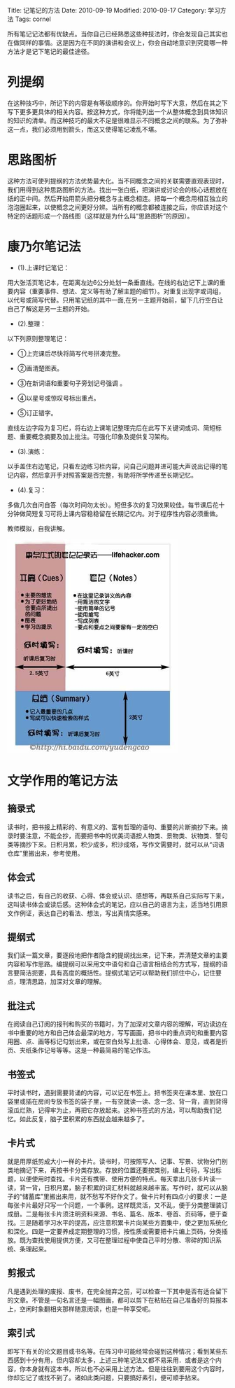 Title: 记笔记的方法
Date: 2010-09-19
Modified: 2010-09-17
Category: 学习方法
Tags: cornel

所有笔记记法都有优缺点。当你自己已经熟悉这些种技法时，你会发现自己其实也在做同样的事情。这是因为在不同的演讲和会议上，你会自动地意识到究竟哪一种方法才是记下笔记的最佳途径。

# 列提纲
在这种技巧中，所记下的内容是有等级顺序的。你开始时写下大意，然后在其之下写下更多更具体的相关内容。按这种方式，你将能列出一个从整体概念到具体知识的知识的清单。而这种技巧的最大不足是很难显示不同概念之间的联系。为了弥补这一点，我们必须用到箭头，而这又使得笔记凌乱不堪。

# 思路图析
这种方法可使列提纲的方法优势最大化。当不同概念之间的关联需要直观表现时，我们用得到这种思路图析的方法。找出一张白纸，把演讲或讨论会的核心话题放在纸的正中间。然后开始用箭头把分概念与主概念相连。把每一个概念用相互独立的泡泡圈起来，以使概念之间更好分辨。当所有的概念都被连接之后，你应该对这个特定的话题形成一个路线图（这样就是为什么叫“思路图析”的原因）。

# 康乃尔笔记法

 - (1).上课时记笔记：

用大张活页笔记本，在距离左边6公分处划一条垂直线。在线的右边记下上课的重要内容（重要事件、想法、定义等有助了解主题的细节）。对重复出现字或词组，以代号或简写代替。只用笔记纸的其中一面,在另一主题开始前，留下几行空白让自己了解这是另一主题的开始。

 - (2).整理：

以下列原则整理笔记：

  - ①上完课后尽快将简写代号拼凑完整。

  - ②画清楚图表。

  - ③在新词语和重要句子旁划记号强调 。

  - ④以星号或惊叹号标出重点。

  - ⑤订正错字。

直线左边字段为复习栏，将右边上课笔记整理完后在此写下关键词或词、简短标题、重要概念摘要及加上批注。可强化印象及提供复习架构。

 - (3).演练：

以手盖住右边笔记，只看左边练习栏内容，问自己问题并进可能大声说出记得的笔记内容，然后拿开手对照答案是否完整，有助将所学传递至长期记忆。

 - (4).复习：

多做几次自问自答（每次时间勿太长）。短但多次的复习效果较佳。每节课后花十分钟做简短复习可将上课内容稳稳留在长期记忆内。对于程序性内容必须重做。

教师模拟，自我讲解。

![学习方法](cornell_method.jpg)


# 文学作用的笔记方法

## 摘录式
读书时，把书报上精彩的、有意义的、富有哲理的语句、重要的片断摘抄下来。摘录时要注意，不能全抄，而要把书中的优美词语按人物类、景物类、状物类、警句类等摘抄下来。日积月累，积少成多，积沙成塔，写作文需要时，就可以从“词语仓库”里搬出来，参考使用。

## 体会式
读书之后，有自己的收获、心得、体会或认识、感想等，再联系自己实际写下来，这叫读书体会或读后感。这种体会式的笔记，应以自己的语言为主，适当地引用原文作例证，表达自己的看法、想法，写出真情实感来。

## 提纲式
我们读一篇文章，要逐段地把作者隐含的提纲找出来，记下来，弄清楚文章的主要内容和写作思路。编提纲可以采用文中语句和自己语言相结合的方式写，提纲的语言要简洁扼要，具有高度的概括性。提纲式笔记可以帮助我们抓住中心，记住要点，理清思路，加深对文章的理解。

## 批注式
在阅读自己订阅的报刊和购买的书籍时，为了加深对文章内容的理解，可边读边在书中重要的地方和自己体会最深的地方，写写画画，把书中的重点词句和重要内容用圈、点、画等标记勾划出来，或在空白处写上批语、心得体会、意见，或者是折页、夹纸条作记号等等。这是一种最简易的笔记作法。

## 书签式
平时读书时，遇到需要背诵的内容，可以记在书签上。把书签夹在课本里、放在口袋里或插在房间专放书签的袋子里，一有空就读一读、念一念、背一背，直到背得滚瓜烂熟，记得牢为止，再把它存放起来。这种书签式的方法，可以帮助我们记忆。如此反复，脑子里积累的东西就会越来越多了。

## 卡片式
就是用厚纸剪成大小一样的卡片。读书时，可按照写人、记事、写景、状物分门别类地摘记下来，再按书卡分类存放。存放的位置还要按类别，编上号码，写出标题，以便使用时查找。卡片还有携带、使用方便的特点。每天拿出几张卡片读一读，背一背，日积月累，脑子积累的词汇材料就越来越丰富。写作时，就可以从脑子的“储蓄库”里搬出来用，就不愁写不好作文了。做卡片时有四点小的要求：一是每张卡片最好只写一个问题，一个事例。这样既灵活，又不乱，便于分类整理装订成册。二是每张卡片须注明资料来源、书名、篇名、版本、卷首、页码等，便于查找。三是随着学习水平的提高，应注意积累卡片向某些方面集中，使之更加系统化和深化。四是一定要养成定期整理的习惯，按性质或需要把卡片编上页码，分类插放。既为查找使用提供方便，又可在整理过程中使自己平时分散、零碎的知识系统、条理起来。

## 剪报式
凡是遇到处理的废报、废书，在完全抛弃之前，可以检查一下其中是否有适合留下的文章。不管是一句名言还是一幅图画，都可以剪下在粘贴在自己准备好的剪报本上，空闲时象翻相夹那样随意阅读，也是一种享受呢。

## 索引式
即写下有关的论文题目或书名等。在阵习中可能经常会碰到这种情况；看到某些东西感到十分有用，但内容却太多，上述三种笔记法又都不易采用．或者是这个内容，你本身就有这本书，所以也不必采用上述方法。但是往往到要用这个内容时，你却忘记了或找不到了。诸如此类问题，只要搞好素引，便可顺手拈来。
